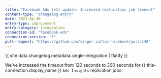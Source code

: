 ```yaml
---
title: "Facebook Ads (v1) update: Increased replication job timeout"
content-type: "changelog-entry"
date: 2021-04-30
entry-type: improvement
entry-category: integration
connection-id: "facebook-ads"
connection-version: "1"
pull-request: "https://github.com/singer-io/tap-facebook/pull/148"
---
```

{{ site.data.changelog.metadata.single-integration | flatify }}

We've increased the timeout from 120 seconds to 300 seconds for {{ this-connection.display_name }} `Ads Insights` replication jobs.